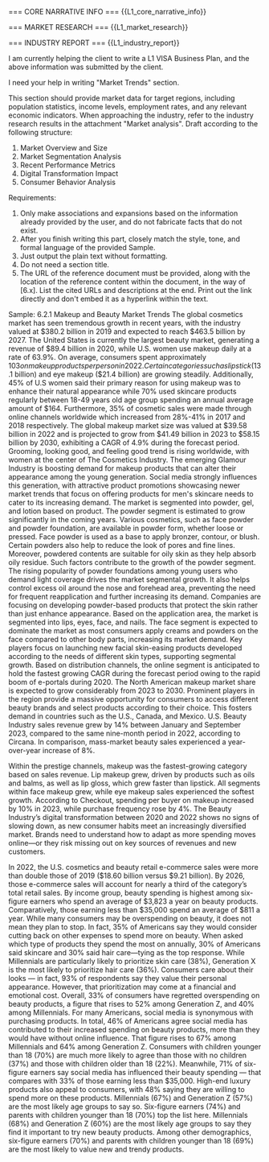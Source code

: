 === CORE NARRATIVE INFO ===
{{L1_core_narrative_info}}

=== MARKET RESEARCH ===
{{L1_market_research}}

=== INDUSTRY REPORT ===
{{L1_industry_report}}

I am currently helping the client to write a L1 VISA Business Plan, and the above information was submitted by the client.

I need your help in writing "Market Trends" section.

This section should provide market data for target regions, including population statistics, income levels, employment rates, and any relevant economic indicators.  When approaching the industry, refer to the industry research results in the attachment "Market analysis".
Draft according to the following structure:
1. Market Overview and Size
2. Market Segmentation Analysis 
3. Recent Performance Metrics 
4. Digital Transformation Impact 
5. Consumer Behavior Analysis 

Requirements:
1. Only make associations and expansions based on the information already provided by the user, and do not fabricate facts that do not exist.
2. After you finish writing this part, closely match the style, tone, and formal language of the provided Sample.
3. Just output the plain text without formatting.
4. Do not need a section title.
5. The URL of the reference document must be provided, along with the location of the reference content within the document, in the way of [6.x]. List the cited URLs and descriptions at the end. Print out the link directly and don't embed it as a hyperlink within the text.

Sample:
6.2.1        Makeup and Beauty Market Trends
The global cosmetics market has seen tremendous growth in recent years, with the industry valued at $380.2 billion in 2019 and expected to reach $463.5 billion by 2027. The United States is currently the largest beauty market,  generating a revenue of $89.4 billion in 2020, while U.S. women use makeup daily at a rate of 63.9%. On average, consumers spent approximately $103 on makeup products per person in 2022. Certain categories such as lipstick ($13.1 billion) and eye makeup ($21.4 billion) are growing steadily. Additionally, 45% of U.S women said their primary reason for using makeup was to enhance their natural appearance while 70% used skincare products regularly between 18-49 years old age group spending an annual average amount of $164. Furthermore, 35% of cosmetic sales were made through online channels worldwide which increased from 28%-41% in 2017 and 2018 respectively.
The global makeup market size was valued at $39.58 billion in 2022 and is projected to grow from $41.49 billion in 2023 to $58.15 billion by 2030, exhibiting a CAGR of 4.9% during the forecast period.  Grooming, looking good, and feeling good trend is rising worldwide, with women at the center of The Cosmetics Industry. The emerging Glamour Industry is boosting demand for makeup products that can alter their appearance among the young generation. Social media strongly influences this generation, with attractive product promotions showcasing newer market trends that focus on offering products for men's skincare needs to cater to its increasing demand.
The market is segmented into powder, gel, and lotion based on product. The powder segment is estimated to grow significantly in the coming years. Various cosmetics, such as face powder and powder foundation, are available in powder form, whether loose or pressed. Face powder is used as a base to apply bronzer, contour, or blush. Certain powders also help to reduce the look of pores and fine lines. Moreover, powdered contents are suitable for oily skin as they help absorb oily residue. Such factors contribute to the growth of the powder segment. The rising popularity of powder foundations among young users who demand light coverage drives the market segmental growth. It also helps control excess oil around the nose and forehead area, preventing the need for frequent reapplication and further increasing its demand. Companies are focusing on developing powder-based products that protect the skin rather than just enhance appearance.
Based on the application area, the market is segmented into lips, eyes, face, and nails. The face segment is expected to dominate the market as most consumers apply creams and powders on the face compared to other body parts, increasing its market demand. Key players focus on launching new facial skin-easing products developed according to the needs of different skin types, supporting segmental growth.
Based on distribution channels, the online segment is anticipated to hold the fastest growing CAGR during the forecast period owing to the rapid boom of e-portals during 2020. The North American makeup market share is expected to grow considerably from 2023 to 2030. Prominent players in the region provide a massive opportunity for consumers to access different beauty brands and select products according to their choice. This fosters demand in countries such as the U.S., Canada, and Mexico. 
U.S. Beauty Industry sales revenue grew by 14% between January and September 2023, compared to the same nine-month period in 2022, according to Circana.  In comparison, mass-market beauty sales experienced a year-over-year increase of 8%.
 
Within the prestige channels, makeup was the fastest-growing category based on sales revenue. Lip makeup grew, driven by products such as oils and balms, as well as lip gloss, which grew faster than lipstick. All segments within face makeup grew, while eye makeup sales experienced the softest growth. According to Checkout, spending per buyer on makeup increased by 10% in 2023, while purchase frequency rose by 4%. 
The Beauty Industry’s digital transformation  between 2020 and 2022 shows no signs of slowing down, as new consumer habits meet an increasingly diversified market. Brands need to understand how to adapt as more spending moves online—or they risk missing out on key sources of revenues and new customers.
 
In 2022, the U.S. cosmetics and beauty retail e-commerce sales were more than double those of 2019 ($18.60 billion versus $9.21 billion). By 2026, those e-commerce sales will account for nearly a third of the category’s total retail sales.
By income group, beauty spending is highest among six-figure earners who spend an average of $3,823 a year on beauty products.  Comparatively, those earning less than $35,000 spend an average of $811 a year. While many consumers may be overspending on beauty, it does not mean they plan to stop. In fact, 35% of Americans say they would consider cutting back on other expenses to spend more on beauty.
When asked which type of products they spend the most on annually, 30% of Americans said skincare and 30% said hair care—tying as the top response. While Millennials are particularly likely to prioritize skin care (38%), Generation X is the most likely to prioritize hair care (36%).
Consumers care about their looks — in fact, 93% of respondents say they value their personal appearance. However, that prioritization may come at a financial and emotional cost. Overall, 33% of consumers have regretted overspending on beauty products, a figure that rises to 52% among Generation Z, and 40% among Millennials.
For many Americans, social media is synonymous with purchasing products. In total, 46% of Americans agree social media has contributed to their increased spending on beauty products, more than they would have without online influence. That figure rises to 67% among Millennials and 64% among Generation Z. Consumers with children younger than 18 (70%) are much more likely to agree than those with no children (37%) and those with children older than 18 (22%). Meanwhile, 71% of six-figure earners say social media has influenced their beauty spending — that compares with 33% of those earning less than $35,000.
High-end luxury products also appeal to consumers, with 48% saying they are willing to spend more on these products. Millennials (67%) and Generation Z (57%) are the most likely age groups to say so. Six-figure earners (74%) and parents with children younger than 18 (70%) top the list here.
Millennials (68%) and Generation Z (60%) are the most likely age groups to say they find it important to try new beauty products. Among other demographics, six-figure earners (70%) and parents with children younger than 18 (69%) are the most likely to value new and trendy products.